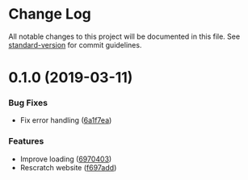# Change Log

All notable changes to this project will be documented in this file. See [standard-version](https://github.com/conventional-changelog/standard-version) for commit guidelines.

# 0.1.0 (2019-03-11)


### Bug Fixes

* Fix error handling ([6a1f7ea](https://github.com/potato4d/imgur-uploader/commit/6a1f7ea))


### Features

* Improve loading ([6970403](https://github.com/potato4d/imgur-uploader/commit/6970403))
* Rescratch website ([f697add](https://github.com/potato4d/imgur-uploader/commit/f697add))
